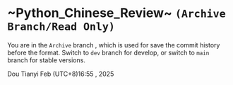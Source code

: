 # ~Python_Chinese_Review~ `(Archive Branch/Read Only)`

You are in the `Archive` branch , which is used for save the commit history before the format.
Switch to `dev` branch for develop, or switch to `main` branch for stable versions.

Dou Tianyi
Feb (UTC+8)16:55 , 2025

